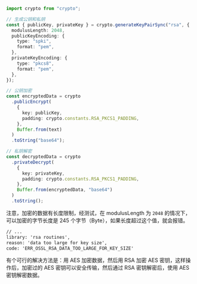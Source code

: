 ```ts
import crypto from "crypto";

// 生成公钥和私钥
const { publicKey, privateKey } = crypto.generateKeyPairSync("rsa", {
  modulusLength: 2048,
  publicKeyEncoding: {
    type: "spki",
    format: "pem",
  },
  privateKeyEncoding: {
    type: "pkcs8",
    format: "pem",
  },
});

// 公钥加密
const encryptedData = crypto
  .publicEncrypt(
    {
      key: publicKey,
      padding: crypto.constants.RSA_PKCS1_PADDING,
    },
    Buffer.from(text)
  )
  .toString("base64");

// 私钥解密
const decryptedData = crypto
  .privateDecrypt(
    {
      key: privateKey,
      padding: crypto.constants.RSA_PKCS1_PADDING,
    },
    Buffer.from(encryptedData, "base64")
  )
  .toString();
```

注意，加密的数据有长度限制，经测试，在 modulusLength 为 `2048` 的情况下，可以加密的字节长度是 245 个字节（Byte），如果长度超过这个值，就会报错。

```txt
// ...
library: 'rsa routines',
reason: 'data too large for key size',
code: 'ERR_OSSL_RSA_DATA_TOO_LARGE_FOR_KEY_SIZE'
```

有个可行的解决方法是：用 AES 加密数据，然后用 RSA 加密 AES 密钥，这样操作后，加密过的 AES 密钥可以安全传输，然后通过 RSA 密钥解密后，使用 AES 密钥解密数据。
